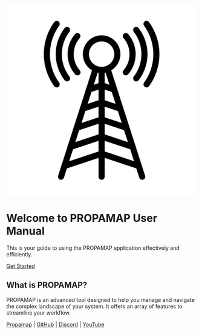 

![Antena](../images/home/antenna.png)

# Welcome to PROPAMAP User Manual

This is your guide to using the PROPAMAP application effectively and efficiently.

[Get Started](Introduction)

## What is PROPAMAP?

PROPAMAP is an advanced tool designed to help you manage and navigate the complex landscape of your system. It offers an array of features to streamline your workflow.

[Propamap](https://propamap.cc.uah.es/) | [GitHub](https://github.com/propagamap) | [Discord](https://discord.com) | [YouTube](https://youtube.com)
